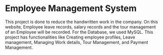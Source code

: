 # Employee Management System

This project is done to reduce the handwritten work in the company.
On this website, Employee leave records, salary records and the tour management of an Employee will be recorded.
For the Database, we used MySQL. 
This project has functionalities like Creating employee profiles, Leave management, Managing Work details, Tour Management, and Payment Management.
 
